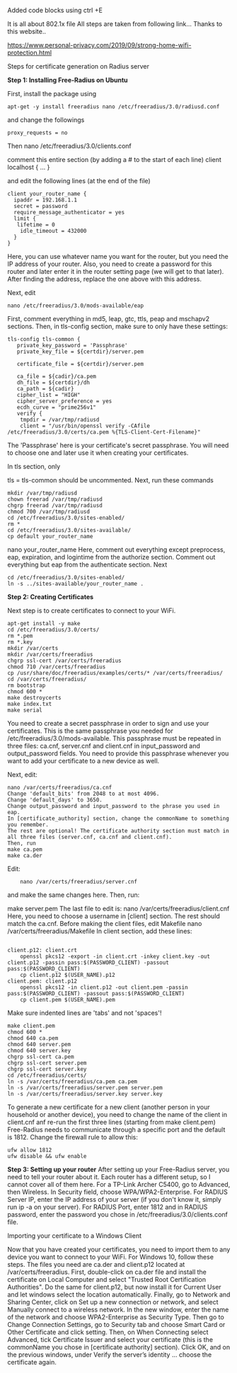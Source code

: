 Added code blocks using ctrl +E

It is all about 802.1x file 
All steps are taken from following link... Thanks to this website..

https://www.personal-privacy.com/2019/09/strong-home-wifi-protection.html

Steps for certificate generation on Radius server

**Step 1: Installing Free-Radius on Ubuntu**
		
First, install the package using
	
	apt-get -y install freeradius nano /etc/freeradius/3.0/radiusd.conf

and change the followings

	proxy_requests = no
Then
	nano /etc/freeradius/3.0/clients.conf

comment this entire section (by adding a # to the start of each line)
	client localhost { … }
	
and edit the following lines (at the end of the file)

```	
client your_router_name {
  ipaddr = 192.168.1.1
  secret = password
  require_message_authenticator = yes
  limit {
   lifetime = 0
    idle_timeout = 432000
  }
}
```
Here, you can use whatever name you want for the router, but you need the IP address of your router. Also, you need to create a password for this router and later enter it in the router setting page (we will get to that later). After finding the address, replace the one above with this address.

Next, edit

	nano /etc/freeradius/3.0/mods-available/eap
	
First, comment everything in md5, leap, gtc, ttls, peap and mschapv2 sections.
Then, in tls-config section, make sure to only have these settings:

```
tls-config tls-common {
   private_key_password = 'Passphrase'
   private_key_file = ${certdir}/server.pem
   
   certificate_file = ${certdir}/server.pem
   
   ca_file = ${cadir}/ca.pem
   dh_file = ${certdir}/dh
   ca_path = ${cadir}
   cipher_list = "HIGH"
   cipher_server_preference = yes
   ecdh_curve = "prime256v1"
   verify {
    tmpdir = /var/tmp/radiusd
    client = "/usr/bin/openssl verify -CAfile /etc/freeradius/3.0/certs/ca.pem %{TLS-Client-Cert-Filename}"
```

The 'Passphrase' here is your certificate's secret passphrase. You will need to choose one and later use it when creating your certificates.

In tls section, only

tls = tls-common
should be uncommented.
Next, run these commands

```
mkdir /var/tmp/radiusd
chown freerad /var/tmp/radiusd
chgrp freerad /var/tmp/radiusd
chmod 700 /var/tmp/radiusd
cd /etc/freeradius/3.0/sites-enabled/
rm *
cd /etc/freeradius/3.0/sites-available/
cp default your_router_name
```

nano your_router_name
Here, comment out everything except preprocess, eap, expiration, and logintime from the authorize section. Comment out everything but eap from the authenticate section.
Next

```
cd /etc/freeradius/3.0/sites-enabled/
ln -s ../sites-available/your_router_name .
```


**Step 2: Creating Certificates**

Next step is to create certificates to connect to your WiFi.
```
apt-get install -y make
cd /etc/freeradius/3.0/certs/
rm *.pem
rm *.key
mkdir /var/certs
mkdir /var/certs/freeradius
chgrp ssl-cert /var/certs/freeradius
chmod 710 /var/certs/freeradius
cp /usr/share/doc/freeradius/examples/certs/* /var/certs/freeradius/
cd /var/certs/freeradius/
rm bootstrap
chmod 600 *
make destroycerts
make index.txt
make serial
```

You need to create a secret passphrase in order to sign and use your certificates. This is the same passphrase you needed for /etc/freeradius/3.0/mods-available. This passphrase must be repeated in three files: ca.cnf, server.cnf and client.cnf in input_password and output_password fields. You need to provide this passphrase whenever you want to add your certificate to a new device as well.


Next, edit:
```
nano /var/certs/freeradius/ca.cnf
Change 'default_bits' from 2048 to at most 4096.
Change 'default_days' to 3650.
Change output_password and input_password to the phrase you used in eap.
In [certificate_authority] section, change the commonName to something you remember.
The rest are optional! The certificate authority section must match in all three files (server.cnf, ca.cnf and client.cnf).
Then, run
make ca.pem
make ca.der
```

Edit:
```
	nano /var/certs/freeradius/server.cnf
```
and make the same changes here. Then, run:

make server.pem
The last file to edit is:
	nano /var/certs/freeradius/client.cnf
Here, you need to choose a username in [client] section. The rest should match the ca.cnf.
Before making the client files, edit Makefile
nano /var/certs/freeradius/Makefile
In client section, add these lines:
```

client.p12: client.crt
    openssl pkcs12 -export -in client.crt -inkey client.key -out client.p12 -passin pass:$(PASSWORD_CLIENT) -passout pass:$(PASSWORD_CLIENT)
    cp client.p12 $(USER_NAME).p12
client.pem: client.p12
    openssl pkcs12 -in client.p12 -out client.pem -passin pass:$(PASSWORD_CLIENT) -passout pass:$(PASSWORD_CLIENT)
    cp client.pem $(USER_NAME).pem
```
Make sure indented lines are 'tabs' and not 'spaces'!
```
make client.pem
chmod 600 *
chmod 640 ca.pem
chmod 640 server.pem
chmod 640 server.key
chgrp ssl-cert ca.pem
chgrp ssl-cert server.pem
chgrp ssl-cert server.key
cd /etc/freeradius/certs/
ln -s /var/certs/freeradius/ca.pem ca.pem
ln -s /var/certs/freeradius/server.pem server.pem
ln -s /var/certs/freeradius/server.key server.key
```
To generate a new certificate for a new client (another person in your household or another device), you need to change the name of the client in client.cnf anf re-run the first three lines (starting from make client.pem)
Free-Radius needs to communicate through a specific port and the default is 1812. Change the firewall rule to allow this:
```
ufw allow 1812
ufw disable && ufw enable
```

**Step 3: Setting up your router**
After setting up your Free-Radius server, you need to tell your router about it. Each router has a different setup, so I cannot cover all of them here. For a TP-Link Archer C5400, go to Advanced, then Wireless. In Security field, choose WPA/WPA2-Enterprise. For RADIUS Server IP, enter the IP address of your server (if you don't know it, simply run ip -a on your server). For RADIUS Port, enter 1812 and in RADIUS password, enter the password you chose in /etc/freeradius/3.0/clients.conf file.

Importing your certificate to a Windows Client


Now that you have created your certificates, you need to import them to any device you want to connect to your WiFi. For Windows 10, follow these steps. The files you need are ca.der and client.p12 located at /var/certs/freeradius.
First, double-click on ca.der file and install the certificate on Local Computer and select "Trusted Root Certification Authorities". Do the same for client.p12, but now install it for Current User and let windows select the location automatically.
Finally, go to Network and Sharing Center, click on Set up a new connection or network, and select Manually connect to a wireless network. In the new window, enter the name of the network and choose WPA2-Enterprise as Security Type. Then go to Change Connection Settings, go to Security tab and choose Smart Card or Other Certificate and click setting. Then, on When Connecting select Advanced, tick Certificate Issuer and select your certificate (this is the commonName you chose in [certificate authority] section). Click OK, and on the previous windows, under Verify the server’s identity … choose the certificate again.




